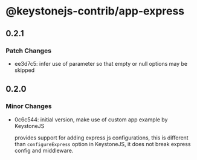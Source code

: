 # @keystonejs-contrib/app-express

## 0.2.1

### Patch Changes

- ee3d7c5: infer use of parameter so that empty or null options may be skipped

## 0.2.0

### Minor Changes

- 0c6c544: initial version, make use of custom app example by KeystoneJS

  provides support for adding express js configurations, this is different than `configureExpress` option in KeystoneJS, it does not break express config and middleware.
